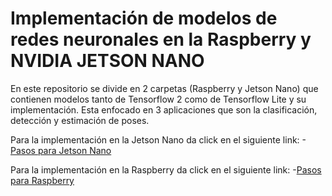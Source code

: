 # Implementación de modelos de redes neuronales en la Raspberry y NVIDIA JETSON NANO

En este repositorio se divide en 2 carpetas (Raspberry y Jetson Nano) que contienen modelos tanto de Tensorflow 2 como de Tensorflow Lite y su implementación.
Esta enfocado en 3 aplicaciones que son la clasificación, detección y estimación de poses.

Para la implementación en la Jetson Nano da click en el siguiente link:
-[Pasos para Jetson Nano](https://github.com/pugajoas/Neural_Network_Inference_on_Edge_Devices/tree/main/Jetson_Nano)

Para la implementación en la Raspberry da click en el siguiente link:
-[Pasos para Raspberry](https://github.com/pugajoas/Neural_Network_Inference_on_Edge_Devices/tree/main/Raspberry)
